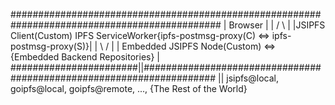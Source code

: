 ##############################################################################################
|                    Browser                                                                 |
|                     /  \                                                                   |
|JSIPFS Client(Custom)    IPFS ServiceWorker{ipfs-postmsg-proxy(C) <=> ipfs-postmsg-proxy(S)}|
|                     \  /                                                                   |
|           Embedded JSIPFS Node(Custom) <=> {Embedded Backend Repositories}                 |
#######################||#####################################################################
                       ||
jsipfs@local, goipfs@local, goipfs@remote, ..., {The Rest of the World}